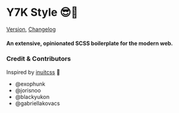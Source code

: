 # Y7K Style 😎🌴

 [Version](project.json), [Changelog](changelog.md)

#### An extensive, opinionated SCSS boilerplate for the modern web.

### Credit & Contributors
Inspired by [inuitcss](https://github.com/inuitcss/inuitcss) 🙌
* @exophunk
* @jorisnoo
* @blackyukon
* @gabriellakovacs








